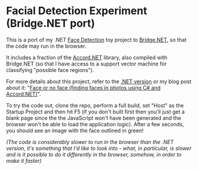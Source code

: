 # Facial Detection Experiment (Bridge.NET port)

This is a port of my .NET [Face Detection](https://github.com/ProductiveRage/FacialRecognition) toy project to [Bridge.NET](http://bridge.net/), so that the code may run in the browser.

It includes a fraction of the [Accord.NET](https://github.com/accord-net/framework) library, also compiled with Bridge.NET (so that I have access to a support vector machine for classifying "possible face regions").

For more details about this project, refer to the [.NET version](https://github.com/ProductiveRage/FacialRecognition) or my blog post about it: "[Face or no face (finding faces in photos using C# and Accord.NET)](http://www.productiverage.com/face-or-no-face-finding-faces-in-photos-using-c-sharp-and-accordnet)".

To try the code out, clone the repo, perform a full build, set "Host" as the Startup Project and then hit F5 (if you don't built first then you'll just get a blank page since the the JavaScript won't have been generated and the browser won't be able to load the application logic). After a few seconds, you should see an image with the face outlined in green!

*(The code is considerably slower to run in the browser than the .NET version, it's something that I'd like to look  into - what, in particular, is slower and is it possible to do it differently in the browser, somehow, in order to make it faster)*